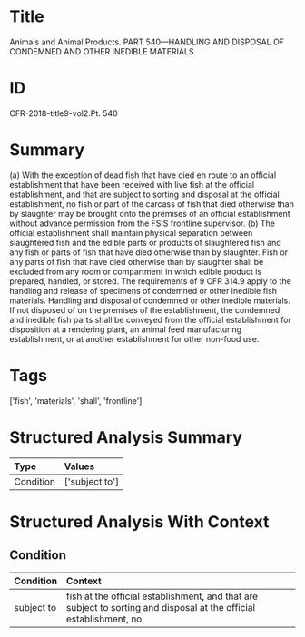 # Title

 Animals and Animal Products. PART 540—HANDLING AND DISPOSAL OF CONDEMNED AND OTHER INEDIBLE MATERIALS


# ID

 CFR-2018-title9-vol2.Pt. 540


# Summary

(a) With the exception of dead fish that have died en route to an official establishment that have been received with live fish at the official establishment, and that are subject to sorting and disposal at the official establishment, no fish or part of the carcass of fish that died otherwise than by slaughter may be brought onto the premises of an official establishment without advance permission from the FSIS frontline supervisor.
(b) The official establishment shall maintain physical separation between slaughtered fish and the edible parts or products of slaughtered fish and any fish or parts of fish that have died otherwise than by slaughter.
Fish or any parts of fish that have died otherwise than by slaughter shall be excluded from any room or compartment in which edible product is prepared, handled, or stored.
The requirements of 9 CFR 314.9 apply to the handling and release of specimens of condemned or other inedible fish materials.
Handling and disposal of condemned or other inedible materials.
If not disposed of on the premises of the establishment, the condemned and inedible fish parts shall be conveyed from the official establishment for disposition at a rendering plant, an animal feed manufacturing establishment, or at another establishment for other non-food use.


# Tags

['fish', 'materials', 'shall', 'frontline']


# Structured Analysis Summary

| Type      | Values         |
|:----------|:---------------|
| Condition | ['subject to'] |


# Structured Analysis With Context

 


## Condition

| Condition   | Context                                                                                                            |
|:------------|:-------------------------------------------------------------------------------------------------------------------|
| subject to  | fish at the official establishment, and that are subject to sorting and disposal at the official establishment, no |


